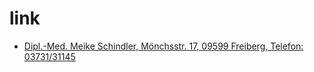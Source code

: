 # link

* [Dipl.-Med. Meike Schindler, Mönchsstr. 17, 09599 Freiberg, Telefon: 03731/31145](https://duckduckgo.com/?q=schindler+freiberg&ia=web)
